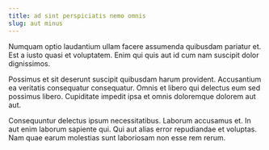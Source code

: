 ```yaml
---
title: ad sint perspiciatis nemo omnis
slug: aut minus
---
```


Numquam optio laudantium ullam facere assumenda quibusdam pariatur et. Est a iusto quasi et voluptatem. Enim qui quis aut id cum nam suscipit dolor dignissimos.

Possimus et sit deserunt suscipit quibusdam harum provident. Accusantium ea veritatis consequatur consequatur. Omnis et libero qui delectus eum sed possimus libero. Cupiditate impedit ipsa et omnis doloremque dolorem aut aut.

Consequuntur delectus ipsum necessitatibus. Laborum accusamus et. In aut enim laborum sapiente qui. Qui aut alias error repudiandae et voluptas. Nam quae earum molestias sunt laboriosam non esse rem rerum.
